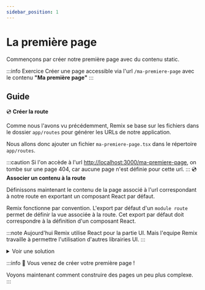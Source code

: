 ```yaml
---
sidebar_position: 1
---
```


# La première page

Commençons par créer notre première page avec du contenu static.

:::info Exercice
Créer une page accessible via l'url `/ma-premiere-page` avec le contenu **"Ma première page"**
:::

## Guide

💿 **Créer la route**

Comme nous l'avons vu précédemment, Remix se base sur les fichiers dans le dossier `app/routes` pour générer les URLs de notre application.

Nous allons donc ajouter un fichier `ma-premiere-page.tsx` dans le répertoire `app/routes`.

:::caution
Si l'on accède à l'url [http://localhost:3000/ma-premiere-page](http://localhost:3000/ma-premiere-page), on tombe sur une page 404, car aucune page n'est définie pour cette url.
:::
💿 **Associer un contenu à la route**

Définissons maintenant le contenu de la page associé à l'url correspondant à notre route en exportant un composant React par défaut.

Remix fonctionne par convention. L'export par défaut d'un `module route` permet de définir la vue associée à la route. Cet export par défaut doit correspondre à la définition d'un composant React.

:::note
Aujourd'hui Remix utilise React pour la partie UI. Mais l'equipe Remix travaille à permettre l'utilisation d'autres librairies UI.
:::

<details>
  <summary>Voir une solution</summary>

```tsx title="app/routes/ma-premiere-page.tsx"
export default function () {
  return <p>Ma première page</p>;
}
```

</details>

:::info 👏 Vous venez de créer votre première page !

Voyons maintenant comment construire des pages un peu plus complexe.
:::
